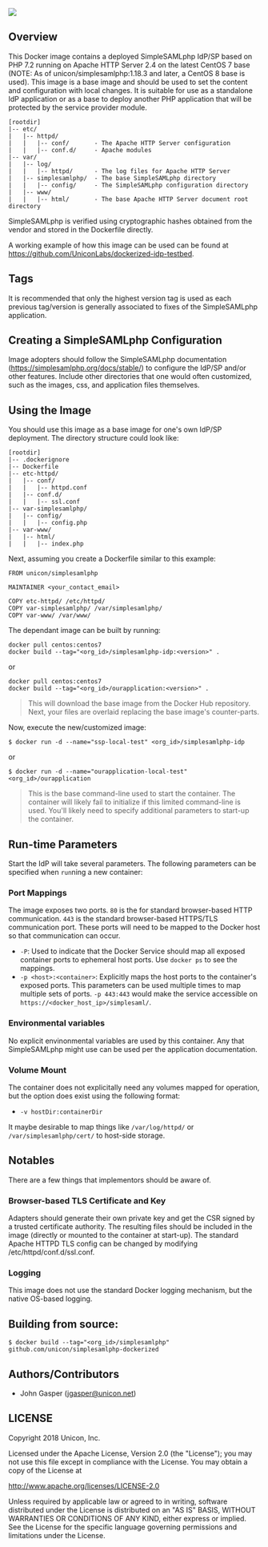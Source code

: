 [![](https://badge.imagelayers.io/unicon/simplesamlphp:latest.svg)](https://imagelayers.io/?images=unicon/simplesamlphp:latest 'image layer analysis')

## Overview
This Docker image contains a deployed SimpleSAMLphp IdP/SP based on PHP 7.2 running on Apache HTTP Server 2.4 on the latest CentOS 7 base (NOTE: As of unicon/simplesamlphp:1.18.3 and later, a CentOS 8 base is used). This image is a base image and should be used to set the content and configuration with local changes. It is suitable for use as a standalone IdP application or as a base to deploy another PHP application that will be protected by the service provider module.

```
[rootdir]
|-- etc/
|   |-- httpd/
|   |   |-- conf/       - The Apache HTTP Server configuration
|   |   |-- conf.d/     - Apache modules
|-- var/
|   |-- log/
|   |   |-- httpd/      - The log files for Apache HTTP Server 
|   |-- simplesamlphp/  - The base SimpleSAMLphp directory
|   |   |-- config/     - The SimpleSAMLphp configuration directory
|   |-- www/
|   |   |-- html/       - The base Apache HTTP Server document root directory
```

SimpleSAMLphp is verified using cryptographic hashes obtained from the vendor and stored in the Dockerfile directly.

A working example of how this image can be used can be found at https://github.com/UniconLabs/dockerized-idp-testbed.

## Tags
It is recommended that only the highest version tag is used as each previous tag/version is generally associated to fixes of the SimpleSAMLphp application.

## Creating a SimpleSAMLphp Configuration
Image adopters should follow the SimpleSAMLphp documentation (https://simplesamlphp.org/docs/stable/) to configure the IdP/SP and/or other features. Include other directories that one would often customized, such as the images, css, and application files themselves. 

## Using the Image
You should use this image as a base image for one's own IdP/SP deployment. The directory structure could look like:

```
[rootdir]
|-- .dockerignore
|-- Dockerfile
|-- etc-httpd/
|   |-- conf/
|   |   |-- httpd.conf
|   |-- conf.d/
|   |   |-- ssl.conf
|-- var-simplesamlphp/
|   |-- config/
|   |   |-- config.php
|-- var-www/
|   |-- html/
|   |   |-- index.php
```

Next, assuming you create a Dockerfile similar to this example:

```
FROM unicon/simplesamlphp

MAINTAINER <your_contact_email>

COPY etc-httpd/ /etc/httpd/
COPY var-simplesamlphp/ /var/simplesamlphp/
COPY var-www/ /var/www/
```

The dependant image can be built by running:

```
docker pull centos:centos7
docker build --tag="<org_id>/simplesamlphp-idp:<version>" .
```

or 

```
docker pull centos:centos7
docker build --tag="<org_id>/ourapplication:<version>" .
```

> This will download the base image from the Docker Hub repository. Next, your files are overlaid replacing the base image's counter-parts.

Now, execute the new/customized image:

```
$ docker run -d --name="ssp-local-test" <org_id>/simplesamlphp-idp
```

or 

```
$ docker run -d --name="ourapplication-local-test" <org_id>/ourapplication
```

> This is the base command-line used to start the container. The container will likely fail to initialize if this limited command-line is used. You'll likely need to specify additional parameters to start-up the container.

## Run-time Parameters
Start the IdP will take several parameters. The following parameters can be specified when `run`ning a new container:

### Port Mappings
The image exposes two ports. `80` is the for standard browser-based HTTP communication. `443` is the standard browser-based HTTPS/TLS communication port. These ports will need to be mapped to the Docker host so that communication can occur.

* `-P`: Used to indicate that the Docker Service should map all exposed container ports to ephemeral host ports. Use `docker ps` to see the mappings.
* `-p <host>:<container>`: Explicitly maps the host ports to the container's exposed ports. This parameters can be used multiple times to map multiple sets of ports. `-p 443:443` would make the service accessible on `https://<docker_host_ip>/simplesaml/`. 

### Environmental variables
No explicit envinonmental variables are used by this container. Any that SimpleSAMLphp might use can be used per the application documentation.

### Volume Mount
The container does not explicitally need any volumes mapped for operation, but the option does exist using the following format:

* `-v hostDir:containerDir`

It maybe desirable to map things like  `/var/log/httpd/` or `/var/simplesamlphp/cert/` to host-side storage.

## Notables
There are a few things that implementors should be aware of.

### Browser-based TLS Certificate and Key
Adapters should generate their own private key and get the CSR signed by a trusted certificate authority. The resulting files should be included in the image (directly or mounted to the container at start-up). The standard Apache HTTPD TLS config can be changed by modifying /etc/httpd/conf.d/ssl.conf.

### Logging 
This image does not use the standard Docker logging mechanism, but the native OS-based logging.

## Building from source:
 
```
$ docker build --tag="<org_id>/simplesamlphp" github.com/unicon/simplesamlphp-dockerized
```


## Authors/Contributors

  * John Gasper (<jgasper@unicon.net>)

## LICENSE

Copyright 2018 Unicon, Inc.

Licensed under the Apache License, Version 2.0 (the "License");
you may not use this file except in compliance with the License.
You may obtain a copy of the License at

  http://www.apache.org/licenses/LICENSE-2.0

Unless required by applicable law or agreed to in writing, software
distributed under the License is distributed on an "AS IS" BASIS,
WITHOUT WARRANTIES OR CONDITIONS OF ANY KIND, either express or implied.
See the License for the specific language governing permissions and
limitations under the License.
